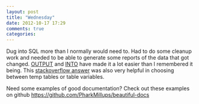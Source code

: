 ```yaml
---
layout: post
title: "Wednesday"
date: 2012-10-17 17:29
comments: true
categories: 
---
```


Dug into SQL more than I normally would need to. Had to do some cleanup work and needed to be able to generate some reports of the data that got changed. [OUTPUT](http://msdn.microsoft.com/en-us/library/ms177564.aspx) and [INTO](http://msdn.microsoft.com/en-us/library/ms188029.aspx) have made it a lot easier than I remembered it being. This [stackoverflow answer](http://stackoverflow.com/questions/27894/whats-the-difference-between-a-temp-table-and-table-variable-in-sql-server) was also very helpful in choosing between temp tables or table variables.

Need some examples of good documentation? Check out these examples on github https://github.com/PharkMillups/beautiful-docs

